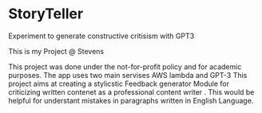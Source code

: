 # StoryTeller
Experiment to generate constructive critisism with GPT3


This is my Project @ Stevens

This project was done under the not-for-profit policy and for academic purposes. The app uses two main servises AWS lambda and GPT-3
This project aims at creating a stylicstic Feedback generator Module for criticizing written contenet as a professional content writer . This would be helpful for understant mistakes in paragraphs written in English Language.



